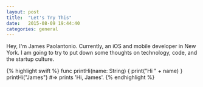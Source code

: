 ```yaml
---
layout: post
title:  "Let's Try This"
date:   2015-08-09 19:44:40
categories: general
---
```

Hey, I'm James Paolantonio. Currently, an iOS and mobile developer in New York.
I am going to try to put down some thoughts on technology, code, and the
startup culture.

{% highlight swift %}
func printHi(name: String) {
    print("Hi " + name)
}
printHi("James")
#=> prints 'Hi, James'.
{% endhighlight %}
